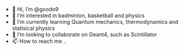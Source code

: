 - 👋 Hi, I’m @goodo9
- 👀 I’m interested in badminton, basketball and physics
- 🌱 I’m currently learning Quantum mechanics, thermodynamics and statisical physics
- 💞️ I’m looking to collaborate on Geant4, such as Scintillator
- 📫 How to reach me ..

<!---
goodo9/goodo9 is a ✨ special ✨ repository because its `README.md` (this file) appears on your GitHub profile.
You can click the Preview link to take a look at your changes.
--->
